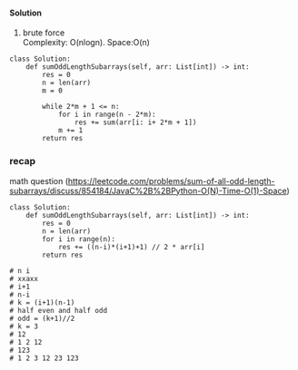 #### Solution
1. brute force <br />
Complexity: O(nlogn). Space:O(n)
```
class Solution:
    def sumOddLengthSubarrays(self, arr: List[int]) -> int:
        res = 0
        n = len(arr)
        m = 0
                
        while 2*m + 1 <= n:
            for i in range(n - 2*m):
                res += sum(arr[i: i+ 2*m + 1])
            m += 1
        return res
```

### recap
math question (https://leetcode.com/problems/sum-of-all-odd-length-subarrays/discuss/854184/JavaC%2B%2BPython-O(N)-Time-O(1)-Space)
```
class Solution:
    def sumOddLengthSubarrays(self, arr: List[int]) -> int:
        res = 0
        n = len(arr)
        for i in range(n):
            res += ((n-i)*(i+1)+1) // 2 * arr[i]
        return res
        
# n i
# xxaxx
# i+1
# n-i
# k = (i+1)(n-1)
# half even and half odd
# odd = (k+1)//2
# k = 3
# 12
# 1 2 12
# 123
# 1 2 3 12 23 123

```